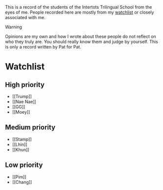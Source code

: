 This is a record of the students of the Intertots Trilingual School from the eyes of me. People recorded here are mostly from my [watchlist](#Watchlist) or closely associated with me.


> [!WARNING]
> Opinions are my own and how I wrote about these people do not reflect on who they truly are. You should really know them and judge by yourself. This is only a record written by Pat for Pat.

# Watchlist
## High priority
- [[Trump]]
- [[Nae Nae]]
- [[GG]]
- [[Moey]]

## Medium priority
- [[Stamp]]
- [[Lhin]]
- [[Khun]]

## Low priority
- [[Pim]]
- [[Chang]]
